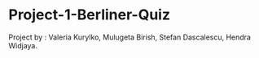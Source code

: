 # Project-1-Berliner-Quiz
Project by : Valeria Kurylko,  Mulugeta Birish, Stefan Dascalescu, Hendra Widjaya.
